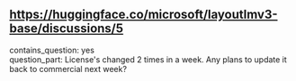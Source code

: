 ## https://huggingface.co/microsoft/layoutlmv3-base/discussions/5

contains_question: yes  
question_part: License's changed 2 times in a week. Any plans to update it back to commercial next week?